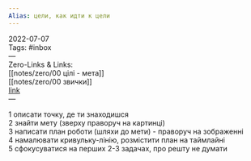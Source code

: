 ```yaml
---
Alias: цели, как идти к цели
---
```

2022-07-07  
Tags:  #inbox  
—  
Zero-Links & Links:  
[[notes/zero/00 цілі - мета]]  
[[notes/zero/00 звички]]  
[link](https://www.youtube.com/watch?v=M2sv_dHE6hs)  
— 

1 описати точку, де ти знаходишся  
2 знайти мету (зверху праворуч на картинці)  
3 написати план роботи (шляхи до мети) - праворуч на зображенні  
4 намалювати кривульку-лінію, розмістити план на таймлайні  
5 сфокусуватися на перших 2-3 задачах, про решту не думати

